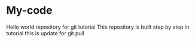# My-code
Hello world repository for git tutorial
This repository  is built step by step in tutorial
this is update for git pull
